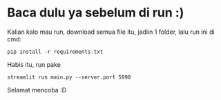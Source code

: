 # Baca dulu ya sebelum di run :)

Kalian kalo mau run, download semua file itu, jadiin 1 folder, lalu run ini di cmd:

`pip install -r requirements.txt`

Habis itu, run pake

`streamlit run main.py --server.port 5998`

Selamat mencoba :D
